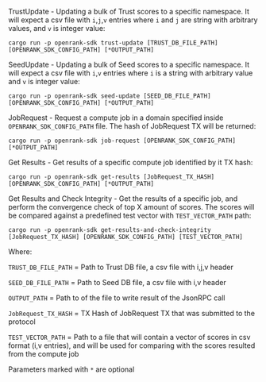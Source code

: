 TrustUpdate - Updating a bulk of Trust scores to a specific namespace. It will expect a csv file with `i`,`j`,`v` entries where `i` and `j` are string with arbitrary values, and `v` is integer value:
```
cargo run -p openrank-sdk trust-update [TRUST_DB_FILE_PATH] [OPENRANK_SDK_CONFIG_PATH] [*OUTPUT_PATH]
```

SeedUpdate - Updating a bulk of Seed scores to a specific namespace. It will expect a csv file with `i`,`v` entries where `i` is a string with arbitrary value and `v` is integer value:
```
cargo run -p openrank-sdk seed-update [SEED_DB_FILE_PATH] [OPENRANK_SDK_CONFIG_PATH] [*OUTPUT_PATH]
```

JobRequest - Request a compute job in a domain specified inside `OPENRANK_SDK_CONFIG_PATH` file. The hash of JobRequest TX will be returned:
```
cargo run -p openrank-sdk job-request [OPENRANK_SDK_CONFIG_PATH] [*OUTPUT_PATH]
```

Get Results - Get results of a specific compute job identified by it TX hash:
```
cargo run -p openrank-sdk get-results [JobRequest_TX_HASH] [OPENRANK_SDK_CONFIG_PATH] [*OUTPUT_PATH]
```

Get Results and Check Integrity - Get the results of a specific job, and perform the convergence check of top X amount of scores.
The scores will be compared against a predefined test vector with `TEST_VECTOR_PATH` path:
```
cargo run -p openrank-sdk get-results-and-check-integrity [JobRequest_TX_HASH] [OPENRANK_SDK_CONFIG_PATH] [TEST_VECTOR_PATH]
```

Where:

`TRUST_DB_FILE_PATH` = Path to Trust DB file, a csv file with i,j,v header

`SEED_DB_FILE_PATH` = Path to Seed DB file, a csv file with i,v header

`OUTPUT_PATH` = Path to of the file to write result of the JsonRPC call

`JobRequest_TX_HASH` = TX Hash of JobRequest TX that was submitted to the protocol

`TEST_VECTOR_PATH` = Path to a file that will contain a vector of scores in csv format (i,v entries),
and will be used for comparing with the scores resulted from the compute job

Parameters marked with `*` are optional
